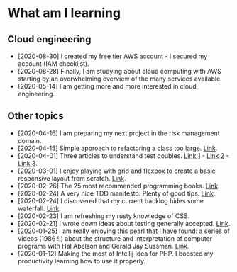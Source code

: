 What am I learning
==================

## Cloud engineering

- [2020-08-30] I created my free tier AWS account - I secured my account (IAM checklist).
- [2020-08-28] Finally, I am studying about cloud computing with AWS starting by an overwhelming overview of the many services available.
- [2020-05-14] I am getting more and more interested in cloud engineering.

## Other topics

- [2020-04-16] I am preparing my next project in the risk management domain.
- [2020-04-15] Simple approach to refactoring a class too large. [Link](https://martinfowler.com/articles/class-too-large.html).
- [2020-04-01] Three articles to understand test doubles. [Link 1](https://jmauerhan.wordpress.com/2018/10/04/the-5-types-of-test-doubles-and-how-to-create-them-in-phpunit/) - [Link 2](https://blog.frankdejonge.nl/testing-without-mocking-frameworks/) - [Link 3](https://martinfowler.com/articles/mocksArentStubs.html).
- [2020-03-01] I enjoy playing with grid and flexbox to create a basic responsive layout from scratch. [Link](https://github.com/abmesamesa/learning/tree/master/html5-basic-layout).
- [2020-02-26] The 25 most recommended programming books. [Link](https://www.daolf.com/posts/best-programming-books/).
- [2020-02-24] A very nice TDD manifesto. Plenty of good tips. [Link](https://github.com/neomatrix369/refactoring-developer-habits/blob/master/02-outcome-of-collation/tdd-manifesto/tdd-good-habits-manifesto.md).
- [2020-02-24] I discovered that my current backlog hides some waterfall. [Link](https://agileforall.com/patterns-for-splitting-user-stories/).
- [2020-02-23] I am refreshing my rusty knowledge of CSS.
- [2020-02-21] I wrote down ideas about testing generally accepted. [Link](https://github.com/abmesamesa/blog/blob/master/posts/2020-02-21-testing.md).
- [2020-01-25] I am really enjoying this pearl that I have found: a series of videos (1986 !!) about the structure and interpretation of computer programs with Hal Abelson and Gerald Jay Sussman. [Link](https://www.youtube.com/playlist?list=PLE18841CABEA24090).
- [2020-01-12] Making the most of Intellij Idea for PHP. I boosted my productivity learning how to use it properly.
